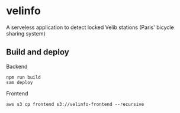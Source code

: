 # velinfo
A serveless application to detect locked Velib stations (Paris' bicycle sharing system)

## Build and deploy 
Backend
``` 
npm run build
sam deploy
``` 
Frontend
```
aws s3 cp frontend s3://velinfo-frontend --recursive
```